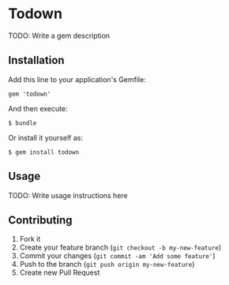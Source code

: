 # Todown

TODO: Write a gem description

## Installation

Add this line to your application's Gemfile:

    gem 'todown'

And then execute:

    $ bundle

Or install it yourself as:

    $ gem install todown

## Usage

TODO: Write usage instructions here

## Contributing

1. Fork it
2. Create your feature branch (`git checkout -b my-new-feature`)
3. Commit your changes (`git commit -am 'Add some feature'`)
4. Push to the branch (`git push origin my-new-feature`)
5. Create new Pull Request
